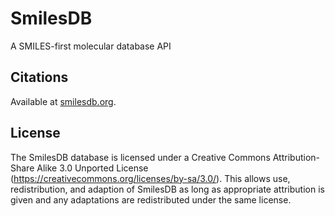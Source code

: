 # SmilesDB
A SMILES-first molecular database API
## Citations
Available at [smilesdb.org](https://smilesdb.org/citations).
## License
The SmilesDB database is licensed under a Creative Commons Attribution-Share Alike 3.0 Unported License (https://creativecommons.org/licenses/by-sa/3.0/). This allows use, redistribution, and adaption of SmilesDB as long as appropriate attribution is given and any adaptations are redistributed under the same license.